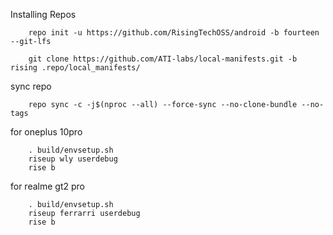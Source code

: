 Installing Repos

        repo init -u https://github.com/RisingTechOSS/android -b fourteen --git-lfs

        git clone https://github.com/ATI-labs/local-manifests.git -b rising .repo/local_manifests/
        
sync repo

        repo sync -c -j$(nproc --all) --force-sync --no-clone-bundle --no-tags

for oneplus 10pro
        
        . build/envsetup.sh
        riseup wly userdebug
        rise b

for realme gt2 pro
        
        . build/envsetup.sh
        riseup ferrarri userdebug
        rise b
